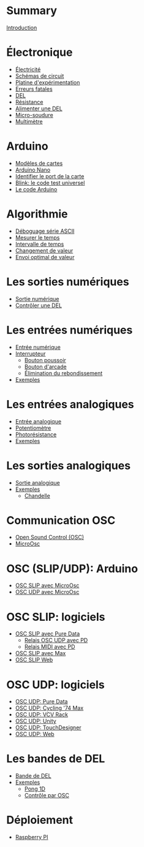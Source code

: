 # Summary

[Introduction](./introduction.md)

# Électronique
- [Électricité](./electricite.md)
- [Schémas de circuit](./schemas_circuit.md)
- [Platine d'expérimentation](./platine_experimentation.md)
- [Erreurs fatales](./erreurs_fatales.md)
- [DEL](./del.md)
- [Résistance](./resistance.md)
- [Alimenter une DEL](./alimenter_del.md)
- [Micro-soudure](./micro-soudure/micro-soudure.md)
- [Multimètre](./multimetre.md)

# Arduino
- [Modèles de cartes](./arduino_cartes.md)
- [Arduino Nano](./arduino_nano.md)
- [Identifier le port de la carte](./arduino_port.md)
- [Blink: le code test universel](./arduino-ide_test_blink.md)
- [Le code Arduino](./arduino_code.md)

# Algorithmie
- [Déboguage série ASCII](./arduino_deboguer.md)
- [Mesurer le temps](./arduino_millis.md)
- [Intervalle de temps](./intervalle.md)
- [Changement de valeur](./changement.md)
- [Envoi optimal de valeur](./envoie_valeur.md)

# Les sorties numériques
- [Sortie numérique](./sortie_numerique/sortie_numerique.md)
- [Contrôler une DEL](./arduino_exemple_del.md)

# Les entrées numériques
- [Entrée numérique](./entree_numerique/entree_numerique.md)
- [Interrupteur](./interrupteur.md)
   - [Bouton poussoir](./bouton_poussoir.md)
   - [Bouton d'arcade](./bouton_arcade.md)
   - [Élimination du rebondissement]()
- [Exemples](./controle_sortie_num_par_entree_num.md)

# Les entrées analogiques
- [Entrée analogique](./entree_analogique/entree_analogique.md)
- [Potentiomètre](./potentiometre/potentiometre.md)
- [Photorésistance](./photoresistance/photoresistance.md)
- [Exemples](./controle_sortie_par_entree_analogique.md)

# Les sorties analogiques
- [Sortie analogique](./sortie_analogique/sortie_analogique.md)
- [Exemples]()
   - [Chandelle](./chandelle/chandelle.md)

# Communication OSC
- [Open Sound Control (OSC)](./osc/osc.md)
- [MicroOsc](./microosc/microosc.md)

# OSC (SLIP/UDP): Arduino
- [OSC SLIP avec MicroOsc](./osc_slip/osc_slip.md)
- [OSC UDP avec MicroOsc](./osc_udp/osc_udp.md)

# OSC SLIP: logiciels
- [OSC SLIP avec Pure Data](./pd/osc_slip.md)
   - [Relais OSC UDP avec PD](./pd/relais_osc_slip_udp.md)
   - [Relais MIDI avec PD](./pd/relais_osc_slip_midi.md)
- [OSC SLIP avec Max](./max/max_osc_slip.md)
- [OSC SLIP Web](./osc_slip_web/osc_slip_web.md)

# OSC UDP: logiciels
- [OSC UDP: Pure Data]()
- [OSC UDP: Cycling '74 Max]()
- [OSC UDP: VCV Rack](./vcv_rack/vcv_rack_osc.md)
- [OSC UDP: Unity](./osc_udp_unity/osc_udp_unity.md)
- [OSC UDP: TouchDesigner]()
- [OSC UDP: Web]()

# Les bandes de DEL
- [Bande de DEL](./bande_del/bande_del.md)
- [Exemples]()
   - [Pong 1D](./pong_1d/pong_1d.md)
   - [Contrôle par OSC](./bande_del_osc/bande_del_osc.md)
   
# Déploiement
- [Raspberry PI]()